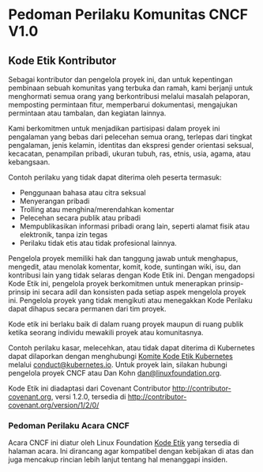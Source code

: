 # Pedoman Perilaku Komunitas CNCF V1.0

## Kode Etik Kontributor

Sebagai kontributor dan pengelola proyek ini, dan untuk kepentingan pembinaan sebuah komunitas yang terbuka dan ramah, kami berjanji untuk menghormati semua orang yang berkontribusi melalui masalah pelaporan, memposting permintaan fitur, memperbarui dokumentasi, mengajukan permintaan atau tambalan, dan kegiatan lainnya.

Kami berkomitmen untuk menjadikan partisipasi dalam proyek ini pengalaman yang bebas dari pelecehan
semua orang, terlepas dari tingkat pengalaman, jenis kelamin, identitas dan ekspresi gender orientasi seksual, kecacatan, penampilan pribadi, ukuran tubuh, ras, etnis, usia, agama, atau kebangsaan.

Contoh perilaku yang tidak dapat diterima oleh peserta termasuk:

- Penggunaan bahasa atau citra seksual
- Menyerangan pribadi
- Trolling atau menghina/merendahkan komentar
- Pelecehan secara publik atau pribadi
- Mempublikasikan informasi pribadi orang lain, seperti alamat fisik atau elektronik, tanpa izin tegas
- Perilaku tidak etis atau tidak profesional lainnya.

Pengelola proyek memiliki hak dan tanggung jawab untuk menghapus, mengedit, atau menolak komentar, komit, kode, suntingan wiki, isu, dan kontribusi lain yang tidak selaras dengan Kode Etik ini. Dengan mengadopsi Kode Etik ini, pengelola proyek berkomitmen untuk menerapkan prinsip-prinsip ini secara adil dan konsisten pada setiap aspek mengelola proyek ini. Pengelola proyek yang tidak mengikuti atau menegakkan Kode Perilaku dapat dihapus secara permanen dari tim proyek.

Kode etik ini berlaku baik di dalam ruang proyek maupun di ruang publik ketika seorang individu mewakili proyek atau komunitasnya.

Contoh perilaku kasar, melecehkan, atau tidak dapat diterima di Kubernetes dapat dilaporkan dengan menghubungi [Komite Kode Etik Kubernetes](https://git.k8s.io/community/committee-code-of-conduct) melalui <conduct@kubernetes.io>. Untuk proyek lain, silakan hubungi pengelola proyek CNCF atau Dan Kohn <dan@linuxfoundation.org>.

Kode Etik ini diadaptasi dari Covenant Contributor
<http://contributor-covenant.org>, versi 1.2.0, tersedia di
<http://contributor-covenant.org/version/1/2/0/>

### Pedoman Perilaku Acara CNCF

Acara CNCF ini diatur oleh Linux Foundation [Kode Etik](https://events.linuxfoundation.org/code-of-conduct/) yang tersedia di halaman acara. Ini dirancang agar kompatibel dengan kebijakan di atas dan juga mencakup rincian lebih lanjut tentang hal menanggapi insiden.

